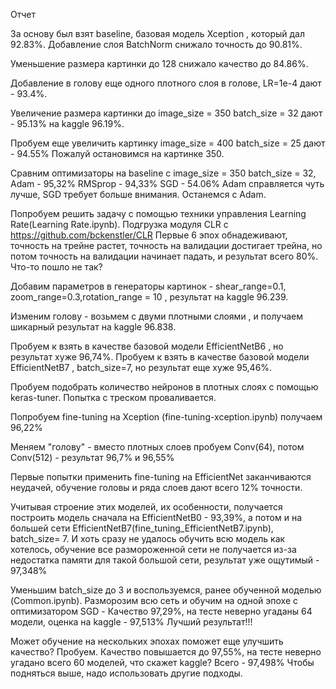 Отчет 

За основу был взят baseline, базовая модель Xception , который дал 92.83%. Добавление слоя BatchNorm снижало точность до 90.81%. 

Уменьшение размера картинки до 128 снижало качество до 84.86%. 

Добавление в голову еще одного плотного слоя в голове, LR=1e-4 дают - 93.4%.

Увеличение размера картинки до image_size = 350 batch_size = 32 дают - 95.13% на kaggle 96.19%. 

Пробуем еще увеличить картинку image_size = 400 batch_size = 25 дают - 94.55% Пожалуй остановимся на картинке 350. 

Сравним оптимизаторы на baseline с image_size = 350 batch_size = 32, Adam - 95,32%  RMSprop - 94,33% SGD - 54.06% 
Adam справляется чуть лучше, SGD требует больше внимания.  Останемся с Adam. 

Попробуем решить задачу с помощью техники управления Learning Rate(Learning Rate.ipynb). Подгрузка модуля CLR c https://github.com/bckenstler/CLR
Первые 6 эпох обнадеживают, точность на трейне растет, точность на валидации достигает трейна, но потом точность на валидации начинает падать,
и  результат всего 80%. Что-то пошло не так?

Добавим параметров в генераторы картинок   -  shear_range=0.1, zoom_range=0.3,rotation_range = 10 , результат на kaggle 96.239.

Изменим голову - возьмем с двуми плотными слоями , и получаем шикарный результат на kaggle 96.838. 

Пробуем к взять в качестве базовой модели EfficientNetB6 , но результат хуже 96,74%. 
Пробуем к взять в качестве базовой модели EfficientNetB7 , batch_size=7, но результат еще хуже 95,46%. 

Пробуем подобрать количество нейронов в плотных слоях с помощью keras-tuner. Попытка с треском проваливается.

Попробуем fine-tuning на Xception (fine-tuning-xception.ipynb) получаем 96,22%

Меняем "голову" - вместо плотных слоев пробуем Conv(64), потом Conv(512) - результат 96,7% и 96,55%

Первые попытки применить fine-tuning на EfficientNet заканчиваются неудачей, обучение головы и ряда слоев дают всего 12% точности.

Учитывая строение этих моделей, их особенности, получается построить модель сначала на  EfficientNetB0 - 93,39%, а потом и на большей сети EfficientNetB7(fine_tuning_EfficientNetB7.ipynb), batch_size= 7. И хоть сразу не удалось  обучить всю модель как хотелось, обучение все размороженной сети не получается из-за недостатка памяти для такой большой сети, результат уже ощутимый - 97,348%

Уменьшим batch_size до 3 и воспользуемся, ранее обученной моделью (Common.ipynb). Разморозим всю сеть и обучим на одной эпохе с оптимизатором SGD - Качество 97,29%, на тесте неверно угаданы 64 модели, оценка на kaggle - 97,513% Лучший результат!!!

Может обучение на нескольких эпохах поможет еще улучшить качество? Пробуем. Качество повышается до 97,55%, на тесте неверно угадано всего 60 моделей, что скажет kaggle? Всего  - 97,498% Чтобы подняться выше, надо использовать другие подходы.
